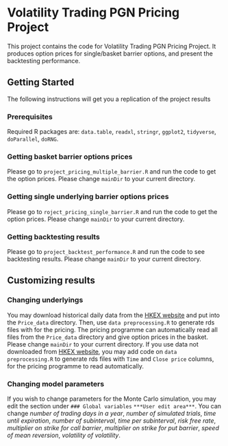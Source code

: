 # Volatility Trading PGN Pricing Project
This project contains the code for Volatility Trading PGN Pricing Project. It produces option prices for single/basket barrier options, and present the backtesting performance.

## Getting Started
The following instructions will get you a replication of the project results

### Prerequisites
Required R packages are: `data.table`, `readxl`, `stringr`, `ggplot2`, `tidyverse`, `doParallel`, `doRNG`. 

### Getting basket barrier options prices
Please go to `project_pricing_multiple_barrier.R` and run the code to get the option prices. Please change `mainDir` to your current directory. 

### Getting single underlying barrier options prices
Please go to `roject_pricing_single_barrier.R` and run the code to get the option prices. Please change `mainDir` to your current directory. 

### Getting backtesting results
Please go to `project_backtest_performance.R` and run the code to see backtesting results. Please change `mainDir` to your current directory. 

## Customizing results
### Changing underlyings
You may download historical daily data from the [HKEX website](https://www.hkex.com.hk/?sc_lang=en) and put into the `Price_data` directory. Then, use `data preprocessing.R` to generate rds files with for the pricing. The pricing programme can automatically read all files from the `Price_data` directory and give option prices in the basket. Please change `mainDir` to your current directory. 
If you use data not downloaded from [HKEX website](https://www.hkex.com.hk/?sc_lang=en), you may add code on `data preprocessing.R` to generate rds files with `Time` and `Close price` columns, for the pricing programme to read automatically. 

### Changing model parameters 
If you wish to change parameters for the Monte Carlo simulation, you may edit the section under `### Global variables` `***User edit area***`. You can change _number of trading days in a year_, _number of simulated trials_, _time until expiration_, _number of subinterval_, _time per subinterval_, _risk free rate_, _multiplier on strike for call barrier_, _multiplier on strike for put barrier_, _speed of mean reversion_, _volatility of volatility_.




